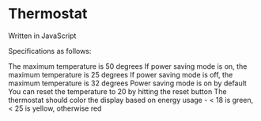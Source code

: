 # Thermostat

Written in JavaScript

Specifications as follows:

<!-- Thermostat starts at 20 degrees -->
<!-- You can increase the temp with the up button -->
<!-- You can decrease the temp with the down button -->
<!-- The minimum temperature is 10 degrees -->
The maximum temperature is 50 degrees
If power saving mode is on, the maximum temperature is 25 degrees
If power saving mode is off, the maximum temperature is 32 degrees
Power saving mode is on by default
You can reset the temperature to 20 by hitting the reset button
The thermostat should color the display based on energy usage - < 18 is green, < 25 is yellow, otherwise red
